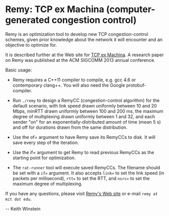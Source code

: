 Remy: TCP ex Machina (computer-generated congestion control)
============================================================

Remy is an optimization tool to develop new TCP congestion-control
schemes, given prior knowledge about the network it will encounter
and an objective to optimize for.

It is described further at the Web site for [TCP ex
Machina](http://web.mit.edu/remy). A research paper on Remy was
published at the ACM SIGCOMM 2013 annual conference.

Basic usage:

* Remy requires a C++11 compiler to compile, e.g. gcc 4.6 or
  contemporary clang++. You will also need the Google
  protobuf-compiler.

* Run `./remy` to design a RemyCC (congestion-control algorithm) for
  the default scenario, with link speed drawn uniformly between 10 and
  20 Mbps, minRTT drawn uniformly between 100 and 200 ms, the maximum
  degree of multiplexing drawn uniformly between 1 and 32, and each
  sender "on" for an exponentially-distributed amount of time (mean 5
  s) and off for durations drawn from the same distribution.

* Use the of= argument to have Remy save its RemyCCs to disk. It will
  save every step of the iteration.

* Use the if= argument to get Remy to read previous RemyCCs as the
  starting point for optimization.

* The `rat-runner` tool will execute saved RemyCCs. The filename
  should be set with a `if=` argument. It also accepts `link=` to set
  the link speed (in packets per millisecond), `rtt=` to set the RTT,
  and `nsrc=` to set the maximum degree of multiplexing.

If you have any questions, please visit [Remy's Web
site](http://web.mit.edu/remy) or e-mail `remy at mit dot edu`.

-- Keith Winstein